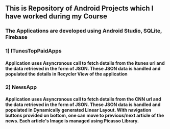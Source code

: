 ## This is Repository of Android Projects which I have worked during my Course
### The Applications are developed using Android Studio, SQLite, Firebase
### 1) ITunesTopPaidApps
#### Application uses Asyncronous call to fetch details from the itunes url and the data retrieved in the form of JSON. These JSON data is handled and populated the details in Recycler View of the application
### 2) NewsApp
#### Application uses Asyncronous call to fetch details from the CNN url and the data retrieved in the form of JSON. These JSON data is handled and populated in Dynamically generated Linear Layout. With navigation buttons provided on bottom, one can move to previous/next article of the news. Each article's Image is managed using Picasso Library.
